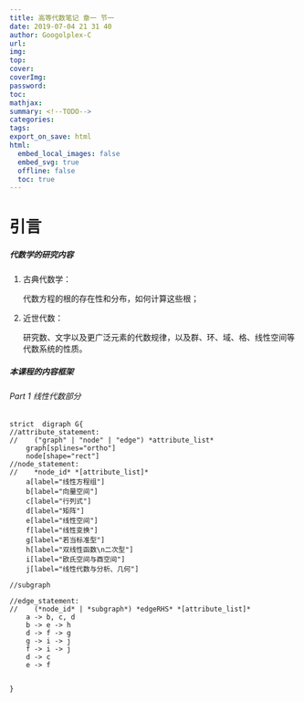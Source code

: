 ```yaml
---
title: 高等代数笔记 章一 节一
date: 2019-07-04 21 31 40
author: Googolplex-C
url: 
img: 
top: 
cover: 
coverImg: 
password: 
toc: 
mathjax: 
summary: <!--TODO-->
categories: 
tags:
export_on_save: html
html:
  embed_local_images: false
  embed_svg: true
  offline: false
  toc: true
---
```


# 引言

##### 代数学的研究内容

1. 古典代数学：

    代数方程的根的存在性和分布，如何计算这些根；
    
2. 近世代数：

    研究数、文字以及更广泛元素的代数规律，以及群、环、域、格、线性空间等代数系统的性质。

##### 本课程的内容框架

###### Part 1 线性代数部分

```viz{align=center}
strict  digraph G{
//attribute_statement:
//    ("graph" | "node" | "edge") *attribute_list*
    graph[splines="ortho"]
    node[shape="rect"]
//node_statement:
//    *node_id* *[attribute_list]*
    a[label="线性方程组"]
    b[label="向量空间"]
    c[label="行列式"]
    d[label="矩阵"]
    e[label="线性空间"]
    f[label="线性变换"]
    g[label="若当标准型"]
    h[label="双线性函数\n二次型"]
    i[label="欧氏空间与酉空间"]
    j[label="线性代数与分析、几何"]

//subgraph
    
//edge_statement:
//    (*node_id* | *subgraph*) *edgeRHS* *[attribute_list]*
    a -> b, c, d
    b -> e -> h
    d -> f -> g
    g -> i -> j
    f -> i -> j
    d -> c
    e -> f


}
```

